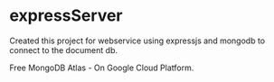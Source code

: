 # expressServer

Created this project for webservice using expressjs and mongodb to connect to the document db.

Free MongoDB Atlas - On Google Cloud Platform. 
